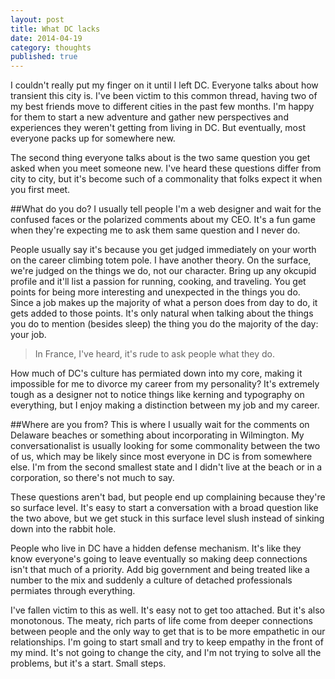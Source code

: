 ```yaml
---
layout: post
title: What DC lacks
date: 2014-04-19
category: thoughts
published: true
---
```


I couldn't really put my finger on it until I left DC. Everyone talks about how transient this city is. I've been victim to this common thread, having two of my best friends move to different cities in the past few months. I'm happy for them to start a new adventure and gather new perspectives and experiences they weren't getting from living in DC. But eventually, most everyone packs up for somewhere new.

The second thing everyone talks about is the two same question you get asked when you meet someone new. I've heard these questions differ from city to city, but it's become such of a commonality that folks expect it when you first meet. 

##What do you do?
I usually tell people I'm a web designer and wait for the confused faces or the polarized comments about my CEO. It's a fun game when they're expecting me to ask them same question and I never do.

People usually say it's because you get judged immediately on your worth on the career climbing totem pole. I have another theory. On the surface, we're judged on the things we do, not our character. Bring up any okcupid profile and it'll list a passion for running, cooking, and traveling. You get points for being more interesting and unexpected in the things you do. Since a job makes up the majority of what a person does from day to do, it gets added to those points. It's only natural when talking about the things you do to mention (besides sleep) the thing you do the majority of the day: your job.

>In France, I've heard, it's rude to ask people what they do.

How much of DC's culture has permiated down into my core, making it impossible for me to divorce my career from my personality? It's extremely tough as a designer not to notice things like kerning and typography on everything, but I enjoy making a distinction between my job and my career. 

##Where are you from?
This is where I usually wait for the comments on Delaware beaches or something about incorporating in Wilmington. My conversationalist is usually looking for some commonality between the two of us, which may be likely since most everyone in DC is from somewhere else. I'm from the second smallest state and I didn't live at the beach or in a corporation, so there's not much to say.

These questions aren't bad, but people end up complaining because they're so surface level. It's easy to start a conversation with a broad question like the two above, but we get stuck in this surface level slush instead of sinking down into the rabbit hole. 

People who live in DC have a hidden defense mechanism. It's like they know everyone's going to leave eventually so making deep connections isn't that much of a priority. Add big government and being treated like a number to the mix and suddenly a culture of detached professionals permiates through everything.

I've fallen victim to this as well. It's easy not to get too attached. But it's also monotonous. The meaty, rich parts of life come from deeper connections between people and the only way to get that is to be more empathetic in our relationships. I'm going to start small and try to keep empathy in the front of my mind. It's not going to change the city, and I'm not trying to solve all the problems, but it's a start. Small steps.